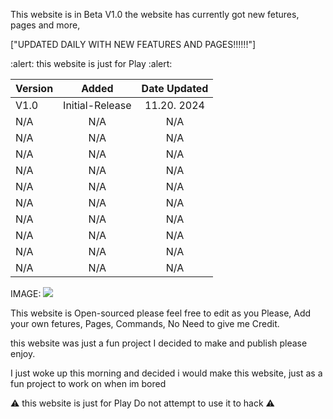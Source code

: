 This website is in Beta V1.0 the website has currently got new fetures, pages and more,

["UPDATED DAILY WITH NEW FEATURES AND PAGES!!!!!!"]

:alert: this website is just for Play :alert:


| Version       |    Added        | Date Updated  |                                
| :------------ |:---------------:| :------------:|
|  V1.0    |  Initial-Release     |  11.20. 2024  |                                    
|   N/A    |               N/A    |           N/A |
|   N/A    |               N/A    |           N/A |
|   N/A    |               N/A    |           N/A |
|   N/A    |               N/A    |           N/A |
|   N/A    |               N/A    |           N/A |
|   N/A    |               N/A    |           N/A |
|   N/A    |               N/A    |           N/A |
|   N/A    |               N/A    |           N/A |
|   N/A    |               N/A    |           N/A |
|   N/A    |               N/A    |           N/A |

IMAGE:
![](https://github.com/user-attachments/assets/ebec31c0-f592-4066-82be-228b7a3e0e98)

This website is Open-sourced please feel free to edit as you Please, Add your own fetures, Pages, Commands, No Need to give me Credit.

this website was just a fun project I decided to make and publish please enjoy.

I just woke up this morning and decided i would make this website, just as a fun project to work on when im bored

⚠️ this website is just for Play Do not attempt to use it to hack ⚠️
